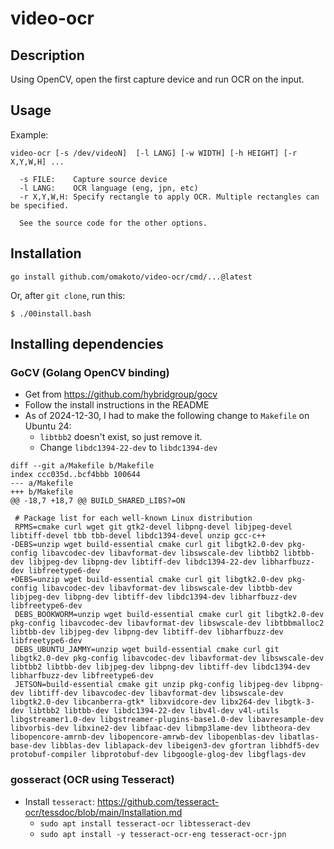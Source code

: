 # video-ocr

## Description

Using OpenCV, open the first capture device and run OCR on the input.

## Usage


Example:
```
video-ocr [-s /dev/videoN]  [-l LANG] [-w WIDTH] [-h HEIGHT] [-r X,Y,W,H] ...

  -s FILE:    Capture source device
  -l LANG:    OCR language (eng, jpn, etc)
  -r X,Y,W,H: Specify rectangle to apply OCR. Multiple rectangles can be specified.
  
  See the source code for the other options.
```
## Installation

```
go install github.com/omakoto/video-ocr/cmd/...@latest
```

Or, after `git clone`, run this:
```
$ ./00install.bash
```

## Installing dependencies

### GoCV (Golang OpenCV binding)

- Get from https://github.com/hybridgroup/gocv
- Follow the install instructions in the README
- As of 2024-12-30, I had to make the following change to `Makefile` on Ubuntu 24:
  - `libtbb2` doesn't exist, so just remove it.
  - Change `libdc1394-22-dev` to `libdc1394-dev`

```
diff --git a/Makefile b/Makefile
index ccc035d..bcf4bbb 100644
--- a/Makefile
+++ b/Makefile
@@ -18,7 +18,7 @@ BUILD_SHARED_LIBS?=ON
 
 # Package list for each well-known Linux distribution
 RPMS=cmake curl wget git gtk2-devel libpng-devel libjpeg-devel libtiff-devel tbb tbb-devel libdc1394-devel unzip gcc-c++
-DEBS=unzip wget build-essential cmake curl git libgtk2.0-dev pkg-config libavcodec-dev libavformat-dev libswscale-dev libtbb2 libtbb-dev libjpeg-dev libpng-dev libtiff-dev libdc1394-22-dev libharfbuzz-dev libfreetype6-dev
+DEBS=unzip wget build-essential cmake curl git libgtk2.0-dev pkg-config libavcodec-dev libavformat-dev libswscale-dev libtbb-dev libjpeg-dev libpng-dev libtiff-dev libdc1394-dev libharfbuzz-dev libfreetype6-dev
 DEBS_BOOKWORM=unzip wget build-essential cmake curl git libgtk2.0-dev pkg-config libavcodec-dev libavformat-dev libswscale-dev libtbbmalloc2 libtbb-dev libjpeg-dev libpng-dev libtiff-dev libharfbuzz-dev libfreetype6-dev
 DEBS_UBUNTU_JAMMY=unzip wget build-essential cmake curl git libgtk2.0-dev pkg-config libavcodec-dev libavformat-dev libswscale-dev libtbb2 libtbb-dev libjpeg-dev libpng-dev libtiff-dev libdc1394-dev libharfbuzz-dev libfreetype6-dev
 JETSON=build-essential cmake git unzip pkg-config libjpeg-dev libpng-dev libtiff-dev libavcodec-dev libavformat-dev libswscale-dev libgtk2.0-dev libcanberra-gtk* libxvidcore-dev libx264-dev libgtk-3-dev libtbb2 libtbb-dev libdc1394-22-dev libv4l-dev v4l-utils libgstreamer1.0-dev libgstreamer-plugins-base1.0-dev libavresample-dev libvorbis-dev libxine2-dev libfaac-dev libmp3lame-dev libtheora-dev libopencore-amrnb-dev libopencore-amrwb-dev libopenblas-dev libatlas-base-dev libblas-dev liblapack-dev libeigen3-dev gfortran libhdf5-dev protobuf-compiler libprotobuf-dev libgoogle-glog-dev libgflags-dev
```

### gosseract (OCR using Tesseract)

- Install `tesseract`: https://github.com/tesseract-ocr/tessdoc/blob/main/Installation.md
  - `sudo apt install tesseract-ocr libtesseract-dev`
  - `sudo apt install -y tesseract-ocr-eng tesseract-ocr-jpn`
